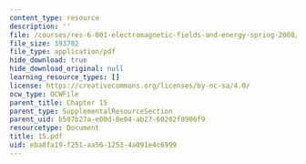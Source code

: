 ```yaml
---
content_type: resource
description: ''
file: /courses/res-6-001-electromagnetic-fields-and-energy-spring-2008/eba8fa19f251aa5612534a091e4c6999_15.pdf
file_size: 393702
file_type: application/pdf
hide_download: true
hide_download_original: null
learning_resource_types: []
license: https://creativecommons.org/licenses/by-nc-sa/4.0/
ocw_type: OCWFile
parent_title: Chapter 15
parent_type: SupplementalResourceSection
parent_uid: b507b27a-e00d-8e04-ab27-60202f8906f9
resourcetype: Document
title: 15.pdf
uid: eba8fa19-f251-aa56-1253-4a091e4c6999
---
```

